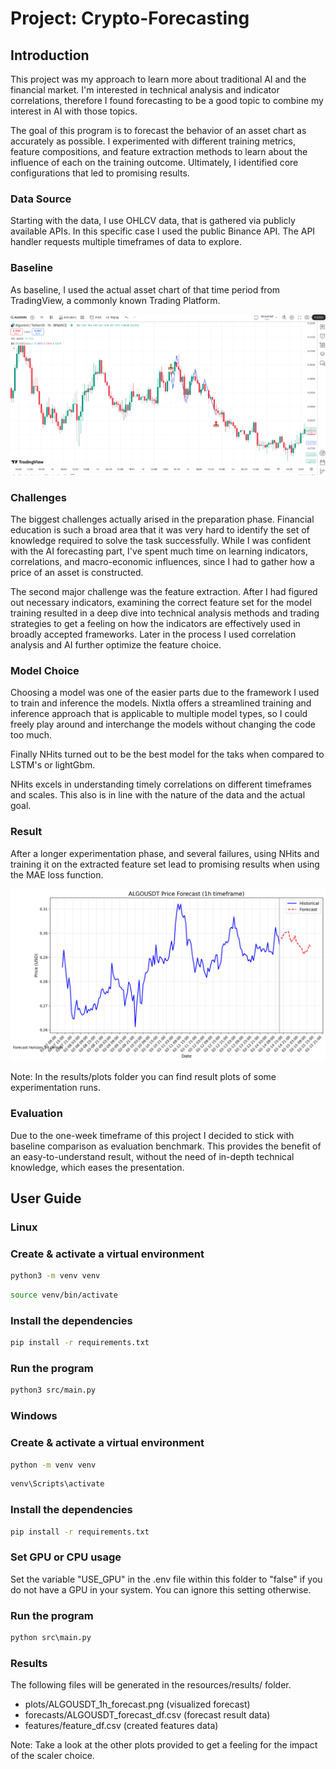 # Project: Crypto-Forecasting

## Introduction

This project was my approach to learn more about traditional AI and the financial market. I'm interested in technical analysis and indicator correlations, therefore I found forecasting to be a good topic to combine my interest in AI with those topics.

The goal of this program is to forecast the behavior of an asset chart as accurately as possible. I experimented with different training metrics, feature compositions, and feature extraction methods to learn about the influence of each on the training outcome.
Ultimately, I identified core configurations that led to promising results.

### Data Source

Starting with the data, I use OHLCV data, that is gathered via publicly available APIs. In this specific case I used the public Binance API. The API handler requests multiple timeframes of data to explore.

### Baseline

As baseline, I used the actual asset chart of that time period from TradingView, a commonly
known Trading Platform.

![Baseline](resources/readme/baseline.png)

### Challenges

The biggest challenges actually arised in the preparation phase. Financial education is such a broad
area that it was very hard to identify the set of knowledge required to solve the task successfully.
While I was confident with the AI forecasting part, I've spent much time on learning indicators, correlations,
and macro-economic influences, since I had to gather how a price of an asset is constructed.

The second major challenge was the feature extraction.
After I had figured out necessary indicators, examining the correct feature set for the model training
resulted in a deep dive into technical analysis methods and trading strategies to get a feeling on how 
the indicators are effectively used in broadly accepted frameworks.
Later in the process I used correlation analysis and AI further optimize the feature choice.

### Model Choice

Choosing a model was one of the easier parts due to the framework I used to train and inference the models.
Nixtla offers a streamlined training and inference approach that is applicable to multiple model types, 
so I could freely play around and interchange the models without changing the code too much.

Finally NHits turned out to be the best model for the taks when compared to LSTM's or lightGbm.

NHits excels in understanding timely correlations on different timeframes and scales. This also is in line with the nature of the data and the actual goal.


### Result

After a longer experimentation phase, and several failures, using NHits and training it on the extracted feature set lead to promising results when using the MAE loss function.

![Result](resources/readme/result.png)

Note: In the results/plots folder you can find result plots of some experimentation runs.

### Evaluation

Due to the one-week timeframe of this project I decided to stick with baseline comparison as evaluation benchmark. This provides the benefit of an easy-to-understand result, without the need of in-depth technical knowledge, which eases the presentation. 

## User Guide

### Linux

### Create & activate a virtual environment

```bash
python3 -m venv venv
```
```bash
source venv/bin/activate
```
### Install the dependencies

```bash
pip install -r requirements.txt
```
### Run the program

```bash
python3 src/main.py
```

### Windows

### Create & activate a virtual environment

```cmd
python -m venv venv
```
```cmd
venv\Scripts\activate
```
### Install the dependencies

```cmd
pip install -r requirements.txt
```

### Set GPU or CPU usage
Set the variable "USE_GPU" in the .env file within this folder to "false" if you do not have a GPU in your system. You can ignore this setting otherwise.

### Run the program

```cmd
python src\main.py
```

### Results

 The following files will be generated in the resources/results/ folder.

- plots/ALGOUSDT_1h_forecast.png (visualized forecast)
- forecasts/ALGOUSDT_forecast_df.csv (forecast result data)
- features/feature_df.csv (created features data)

Note:
Take a look at the other plots provided to get a feeling for the impact of the scaler choice.